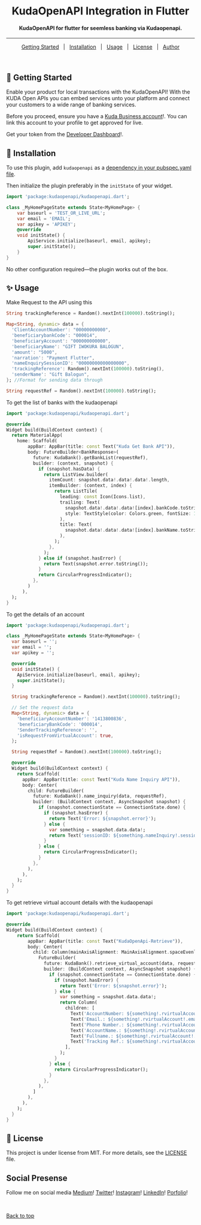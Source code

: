 <h1 align="center">KudaOpenAPI Integration in Flutter</h1>

<!-- Status -->

<h4 align="center">
	KudaOpenAPI for flutter for seemless banking via Kudaopenapi.
</h4>

<hr>

<p align="center">
  <a href="#dart-getting-started">Getting Started</a> &#xa0; | &#xa0;
  <a href="#dart-installation">Installation</a> &#xa0; | &#xa0;
  <a href="#sparkles-usage">Usage</a> &#xa0; | &#xa0;
  <a href="#memo-license">License</a> &#xa0; | &#xa0;
  <a href="https://github.com/giftbalogun" target="_blank">Author</a>
</p>

<br>

## :dart: Getting Started

Enable your product for local transactions with the KudaOpenAPI! With the KUDA Open APIs you can embed services unto your platform and connect your customers to a wide range of banking services.

Before you proceed, ensure you have a [Kuda Business account](https://business.kuda.com/)!. You can link this account to your profile to get approved for live. 

Get your token from the [Developer Dashboard](https://developer.kuda.com/)!.

## :dart: Installation

To use this plugin, add `kudaopenapi` as a [dependency in your pubspec.yaml file](https://flutter.io/platform-plugins/).

Then initialize the plugin preferably in the `initState` of your widget.

``` dart
import 'package:kudaopenapi/kudaopenapi.dart';

class _MyHomePageState extends State<MyHomePage> {
	var baseurl = 'TEST_OR_LIVE_URL';
	var email = 'EMAIL';
	var apikey = 'APIKEY';
	@override
	void initState() {
		ApiService.initialize(baseurl, email, apikey);
		super.initState();
	}
}
```

No other configuration required&mdash;the plugin works out of the box.

## :sparkles: Usage

Make Request to the API using this

``` dart
String trackingReference = Random().nextInt(100000).toString();

Map<String, dynamic> data = {
  'ClientAccountNumber': "00000000000",
  'beneficiarybankCode': "000014",
  'beneficiaryAccount': "000000000000",
  'beneficiaryName': "GIFT IWOKURA BALOGUN",
  'amount': "5000",
  'narration': "Payment Flutter",
  'nameEnquirySessionID': "00000000000000000",
  'trackingReference': Random().nextInt(100000).toString(),
  'senderName': "Gift Balogun",
}; //Format for sending data through

String requestRef = Random().nextInt(100000).toString();
```

To get the list of banks with the kudaopenapi

``` dart
import 'package:kudaopenapi/kudaopenapi.dart';

@override
Widget build(BuildContext context) {
  return MaterialApp(
    home: Scaffold(
        appBar: AppBar(title: const Text("Kuda Get Bank API")),
        body: FutureBuilder<BankResponse>(
          future: KudaBank().getBankList(requestRef),
          builder: (context, snapshot) {
            if (snapshot.hasData) {
              return ListView.builder(
                itemCount: snapshot.data!.data!.data!.length,
                itemBuilder: (context, index) {
                  return ListTile(
                    leading: const Icon(Icons.list),
                    trailing: Text(
                      snapshot.data!.data!.data![index].bankCode.toString(),
                      style: TextStyle(color: Colors.green, fontSize: 15),
                    ),
                    title: Text(
                      snapshot.data!.data!.data![index].bankName.toString(),
                    ),
                  );
                },
              );
            } else if (snapshot.hasError) {
              return Text(snapshot.error.toString());
            }
            return CircularProgressIndicator();
          },
        )
      ),
  );
}
```

To get the details of an account

``` dart
import 'package:kudaopenapi/kudaopenapi.dart';

class _MyHomePageState extends State<MyHomePage> {
  var baseurl = '';
  var email = '';
  var apikey = '';

  @override
  void initState() {
    ApiService.initialize(baseurl, email, apikey);
    super.initState();
  }

  String trackingReference = Random().nextInt(100000).toString();

  // Set the request data
  Map<String, dynamic> data = {
    'beneficiaryAccountNumber': '1413800836',
    'beneficiaryBankCode': '000014',
    'SenderTrackingReference': '',
    'isRequestFromVirtualAccount': true,
  };

  String requestRef = Random().nextInt(100000).toString();

  @override
  Widget build(BuildContext context) {
    return Scaffold(
      appBar: AppBar(title: const Text("Kuda Name Inquiry API")),
      body: Center(
        child: FutureBuilder(
          future: KudaBank().name_inquiry(data, requestRef),
          builder: (BuildContext context, AsyncSnapshot snapshot) {
            if (snapshot.connectionState == ConnectionState.done) {
              if (snapshot.hasError) {
                return Text('Error: ${snapshot.error}');
              } else {
                var something = snapshot.data.data!;
                return Text('sessionID: ${something.nameInquiry!.sessionID}');
              }
            } else {
              return CircularProgressIndicator();
            }
          },
        ),
      ),
    );
  }
}
```

To get retrieve virtual account details with the kudaopenapi

``` dart
import 'package:kudaopenapi/kudaopenapi.dart';

@override
Widget build(BuildContext context) {
    return Scaffold(
        appBar: AppBar(title: const Text("KudaOpenApi-Retrieve")),
        body: Center(
          child: Column(mainAxisAlignment: MainAxisAlignment.spaceEvenly, children: [
            FutureBuilder(
              future: KudaBank().retrieve_virtual_account(data, requestRef),
              builder: (BuildContext context, AsyncSnapshot snapshot) {
                if (snapshot.connectionState == ConnectionState.done) {
                  if (snapshot.hasError) {
                    return Text('Error: ${snapshot.error}');
                  } else {
                    var something = snapshot.data.data!;
                    return Column(
                      children: [
                        Text('AccountNumber: ${something!.rvirtualAccount!.accountnumber!}'),
                        Text('Email.: ${something!.rvirtualAccount!.email}'),
                        Text('Phone Number.: ${something!.rvirtualAccount!.phonenumber}'),
                        Text('AccountName.: ${something!.rvirtualAccount!.accountname}'),
                        Text('Fullname.: ${something!.rvirtualAccount!.firstname}'),
                        Text('Tracking Ref.: ${something!.rvirtualAccount!.trackingref}'),
                      ],
                    );
                  }
                } else {
                  return CircularProgressIndicator();
                }
              },
            ),
          ]
        ),
      ),
    );
  }
}
```

## :memo: License

This project is under license from MIT. For more details, see the [LICENSE](LICENSE) file.

## Social Presense
Follow me on social media
[Medium](https://medium.com/@giftbalogun)!
[Twitter](https://twitter.com/am_de_one)!
[Instagram](https://www.instagram.com/am_thd_one/)!
[LinkedIn](https://www.linkedin.com/in/gift-balogun-907103160/)!
[Porfolio](https://giftbalogun.name.ng/)!

&#xa0;

<a href="#top">Back to top</a>